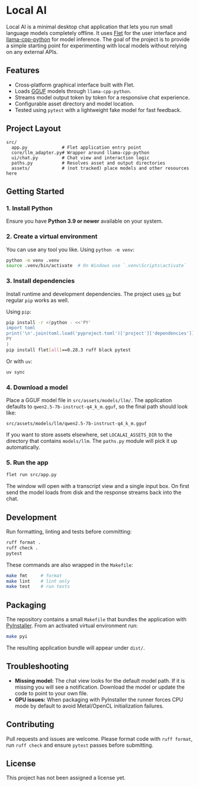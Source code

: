 # Local AI

Local AI is a minimal desktop chat application that lets you run small language models completely offline. It uses [Flet](https://flet.dev/) for the user interface and [llama-cpp-python](https://github.com/abetlen/llama-cpp-python) for model inference. The goal of the project is to provide a simple starting point for experimenting with local models without relying on any external APIs.

## Features

- Cross‑platform graphical interface built with Flet.
- Loads [GGUF](https://github.com/ggerganov/ggml/blob/master/docs/gguf.md) models through `llama-cpp-python`.
- Streams model output token by token for a responsive chat experience.
- Configurable asset directory and model location.
- Tested using `pytest` with a lightweight fake model for fast feedback.

## Project Layout

```text
src/
  app.py             # Flet application entry point
  core/llm_adapter.py# Wrapper around llama-cpp-python
  ui/chat.py         # Chat view and interaction logic
  paths.py           # Resolves asset and output directories
  assets/            # (not tracked) place models and other resources here
```

## Getting Started

### 1. Install Python

Ensure you have **Python 3.9 or newer** available on your system.

### 2. Create a virtual environment

You can use any tool you like. Using `python -m venv`:

```bash
python -m venv .venv
source .venv/bin/activate  # On Windows use `.venv\Scripts\activate`
```

### 3. Install dependencies

Install runtime and development dependencies. The project uses [`uv`](https://github.com/astral-sh/uv) but regular `pip` works as well.

Using `pip`:

```bash
pip install -r <(python - <<'PY'
import toml
print('\n'.join(toml.load('pyproject.toml')['project']['dependencies']))
PY
)
pip install flet[all]==0.28.3 ruff black pytest
```

Or with `uv`:

```bash
uv sync
```

### 4. Download a model

Place a GGUF model file in `src/assets/models/llm/`. The application defaults to
`qwen2.5-7b-instruct-q4_k_m.gguf`, so the final path should look like:

```
src/assets/models/llm/qwen2.5-7b-instruct-q4_k_m.gguf
```

If you want to store assets elsewhere, set `LOCALAI_ASSETS_DIR` to the directory
that contains `models/llm`. The `paths.py` module will pick it up automatically.

### 5. Run the app

```bash
flet run src/app.py
```

The window will open with a transcript view and a single input box. On first
send the model loads from disk and the response streams back into the chat.

## Development

Run formatting, linting and tests before committing:

```bash
ruff format .
ruff check .
pytest
```

These commands are also wrapped in the `Makefile`:

```bash
make fmt     # format
make lint    # lint only
make test    # run tests
```

## Packaging

The repository contains a small `Makefile` that bundles the application with
[PyInstaller](https://pyinstaller.org). From an activated virtual environment
run:

```bash
make pyi
```

The resulting application bundle will appear under `dist/`.

## Troubleshooting

- **Missing model:** The chat view looks for the default model path. If it is
  missing you will see a notification. Download the model or update the code to
  point to your own file.
- **GPU issues:** When packaging with PyInstaller the runner forces CPU mode by
  default to avoid Metal/OpenCL initialization failures.

## Contributing

Pull requests and issues are welcome. Please format code with `ruff format`, run
`ruff check` and ensure `pytest` passes before submitting.

## License

This project has not been assigned a license yet.

